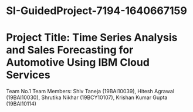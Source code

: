 # SI-GuidedProject-7194-1640667159

# Project Title: Time Series Analysis and Sales Forecasting for Automotive Using IBM Cloud Services
Team No.1 
Team Members:
Shiv Taneja (19BAI10039),
Hitesh Agrawal (19BAI10030),
Shrutika Nikhar (19BCY10107),
Krishan Kumar Gupta (19BAI10114)
